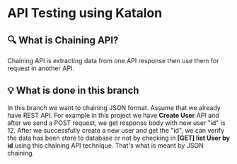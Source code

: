 # API Testing using Katalon

## 🔍 What is Chaining API?
Chaining API is extracting data from one API response then use them for request in another API.

## 💡 What is done in this branch
In this branch we want to chaining JSON format. Assume that we already have REST API. For example in this project we have **Create User** API and after we send a POST request, we get response body with new user "id" is 12. After we successfully create a new user and get the "id", we can verify the data has been store to database or not by checking in **[GET] list User by id** using this chaining API technique. That's what is meant by JSON chaining.
